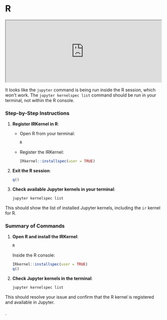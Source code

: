 # R

<iframe src="https://www.youtube.com/embed/MG1lZhixbS4" width="100%" height="200px"></iframe>

It looks like the `jupyter` command is being run inside the R session, which won't work. The `jupyter kernelspec list` command should be run in your terminal, not within the R console.

### Step-by-Step Instructions

1. **Register IRKernel in R**:
    - Open R from your terminal:
      ```bash
      R
      ```
    - Register the IRKernel:
      ```R
      IRkernel::installspec(user = TRUE)
      ```

2. **Exit the R session**:
    ```R
    q()
    ```

3. **Check available Jupyter kernels in your terminal**:
    ```bash
    jupyter kernelspec list
    ```

This should show the list of installed Jupyter kernels, including the `ir` kernel for R.

### Summary of Commands
1. **Open R and install the IRKernel**:
    ```bash
    R
    ```

    Inside the R console:
    ```R
    IRkernel::installspec(user = TRUE)
    q()
    ```

2. **Check Jupyter kernels in the terminal**:
    ```bash
    jupyter kernelspec list
    ```

This should resolve your issue and confirm that the R kernel is registered and available in Jupyter.

```{tableofcontents}
```
`